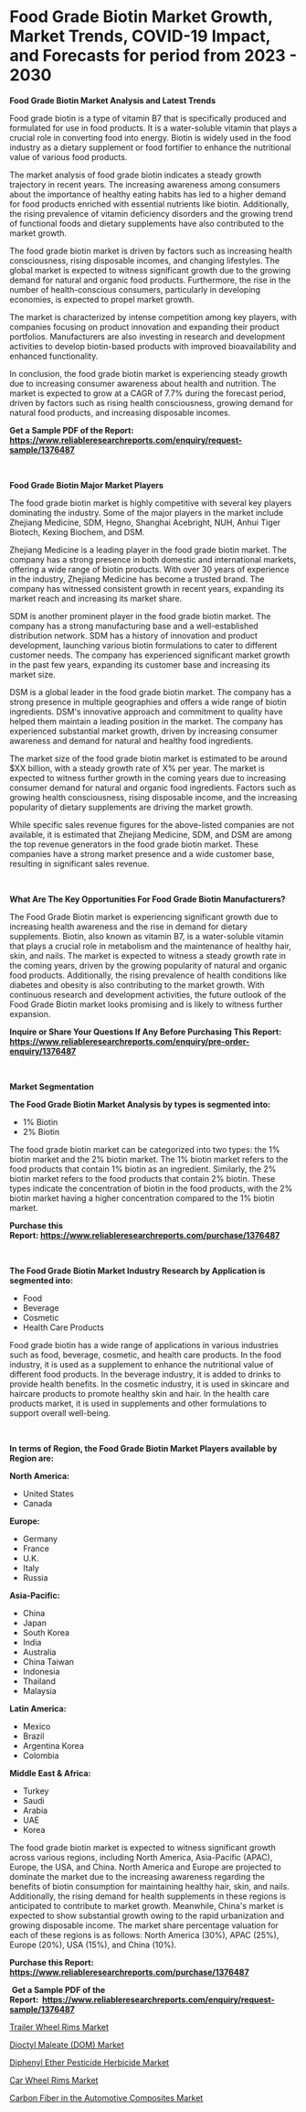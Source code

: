 <p><h1>Food Grade Biotin Market Growth, Market Trends, COVID-19 Impact, and Forecasts for period from 2023 - 2030</h1></p><p><strong>Food Grade Biotin Market Analysis and Latest Trends</strong></p>
<p><p>Food grade biotin is a type of vitamin B7 that is specifically produced and formulated for use in food products. It is a water-soluble vitamin that plays a crucial role in converting food into energy. Biotin is widely used in the food industry as a dietary supplement or food fortifier to enhance the nutritional value of various food products.</p><p>The market analysis of food grade biotin indicates a steady growth trajectory in recent years. The increasing awareness among consumers about the importance of healthy eating habits has led to a higher demand for food products enriched with essential nutrients like biotin. Additionally, the rising prevalence of vitamin deficiency disorders and the growing trend of functional foods and dietary supplements have also contributed to the market growth.</p><p>The food grade biotin market is driven by factors such as increasing health consciousness, rising disposable incomes, and changing lifestyles. The global market is expected to witness significant growth due to the growing demand for natural and organic food products. Furthermore, the rise in the number of health-conscious consumers, particularly in developing economies, is expected to propel market growth.</p><p>The market is characterized by intense competition among key players, with companies focusing on product innovation and expanding their product portfolios. Manufacturers are also investing in research and development activities to develop biotin-based products with improved bioavailability and enhanced functionality.</p><p>In conclusion, the food grade biotin market is experiencing steady growth due to increasing consumer awareness about health and nutrition. The market is expected to grow at a CAGR of 7.7% during the forecast period, driven by factors such as rising health consciousness, growing demand for natural food products, and increasing disposable incomes.</p></p>
<p><strong>Get a Sample PDF of the Report:&nbsp; <a href="https://www.reliableresearchreports.com/enquiry/request-sample/1376487">https://www.reliableresearchreports.com/enquiry/request-sample/1376487</a></strong></p>
<p>&nbsp;</p>
<p><strong>Food Grade Biotin Major Market Players</strong></p>
<p><p>The food grade biotin market is highly competitive with several key players dominating the industry. Some of the major players in the market include Zhejiang Medicine, SDM, Hegno, Shanghai Acebright, NUH, Anhui Tiger Biotech, Kexing Biochem, and DSM.</p><p>Zhejiang Medicine is a leading player in the food grade biotin market. The company has a strong presence in both domestic and international markets, offering a wide range of biotin products. With over 30 years of experience in the industry, Zhejiang Medicine has become a trusted brand. The company has witnessed consistent growth in recent years, expanding its market reach and increasing its market share.</p><p>SDM is another prominent player in the food grade biotin market. The company has a strong manufacturing base and a well-established distribution network. SDM has a history of innovation and product development, launching various biotin formulations to cater to different customer needs. The company has experienced significant market growth in the past few years, expanding its customer base and increasing its market size.</p><p>DSM is a global leader in the food grade biotin market. The company has a strong presence in multiple geographies and offers a wide range of biotin ingredients. DSM's innovative approach and commitment to quality have helped them maintain a leading position in the market. The company has experienced substantial market growth, driven by increasing consumer awareness and demand for natural and healthy food ingredients.</p><p>The market size of the food grade biotin market is estimated to be around $XX billion, with a steady growth rate of X% per year. The market is expected to witness further growth in the coming years due to increasing consumer demand for natural and organic food ingredients. Factors such as growing health consciousness, rising disposable income, and the increasing popularity of dietary supplements are driving the market growth.</p><p>While specific sales revenue figures for the above-listed companies are not available, it is estimated that Zhejiang Medicine, SDM, and DSM are among the top revenue generators in the food grade biotin market. These companies have a strong market presence and a wide customer base, resulting in significant sales revenue.</p></p>
<p>&nbsp;</p>
<p><strong>What Are The Key Opportunities For Food Grade Biotin Manufacturers?</strong></p>
<p><p>The Food Grade Biotin market is experiencing significant growth due to increasing health awareness and the rise in demand for dietary supplements. Biotin, also known as vitamin B7, is a water-soluble vitamin that plays a crucial role in metabolism and the maintenance of healthy hair, skin, and nails. The market is expected to witness a steady growth rate in the coming years, driven by the growing popularity of natural and organic food products. Additionally, the rising prevalence of health conditions like diabetes and obesity is also contributing to the market growth. With continuous research and development activities, the future outlook of the Food Grade Biotin market looks promising and is likely to witness further expansion.</p></p>
<p><strong>Inquire or Share Your Questions If Any Before Purchasing This Report: <a href="https://www.reliableresearchreports.com/enquiry/pre-order-enquiry/1376487">https://www.reliableresearchreports.com/enquiry/pre-order-enquiry/1376487</a></strong></p>
<p>&nbsp;</p>
<p><strong>Market Segmentation</strong></p>
<p><strong>The Food Grade Biotin Market Analysis by types is segmented into:</strong></p>
<p><ul><li>1% Biotin</li><li>2% Biotin</li></ul></p>
<p><p>The food grade biotin market can be categorized into two types: the 1% biotin market and the 2% biotin market. The 1% biotin market refers to the food products that contain 1% biotin as an ingredient. Similarly, the 2% biotin market refers to the food products that contain 2% biotin. These types indicate the concentration of biotin in the food products, with the 2% biotin market having a higher concentration compared to the 1% biotin market.</p></p>
<p><strong>Purchase this Report:&nbsp;<a href="https://www.reliableresearchreports.com/purchase/1376487">https://www.reliableresearchreports.com/purchase/1376487</a></strong></p>
<p>&nbsp;</p>
<p><strong>The Food Grade Biotin Market Industry Research by Application is segmented into:</strong></p>
<p><ul><li>Food</li><li>Beverage</li><li>Cosmetic</li><li>Health Care Products</li></ul></p>
<p><p>Food grade biotin has a wide range of applications in various industries such as food, beverage, cosmetic, and health care products. In the food industry, it is used as a supplement to enhance the nutritional value of different food products. In the beverage industry, it is added to drinks to provide health benefits. In the cosmetic industry, it is used in skincare and haircare products to promote healthy skin and hair. In the health care products market, it is used in supplements and other formulations to support overall well-being.</p></p>
<p>&nbsp;</p>
<p><strong>In terms of Region, the Food Grade Biotin Market Players available by Region are:</strong></p>
<p>
    <p> <strong> North America: </strong>
        <ul>
            <li>United States</li>
            <li>Canada</li>
        </ul>
        </p> 
    <p> <strong> Europe: </strong>
        <ul>
            <li>Germany</li>
            <li>France</li>
            <li>U.K.</li>
            <li>Italy</li>
            <li>Russia</li>
        </ul>
        </p> 
    <p> <strong> Asia-Pacific: </strong>
        <ul>
            <li>China</li>
            <li>Japan</li>
            <li>South Korea</li>
            <li>India</li>
            <li>Australia</li>
            <li>China Taiwan</li>
            <li>Indonesia</li>
            <li>Thailand</li>
            <li>Malaysia</li>
        </ul>
        </p> 
    <p> <strong> Latin America: </strong>
        <ul>
            <li>Mexico</li>
            <li>Brazil</li>
            <li>Argentina Korea</li>
            <li>Colombia</li>
        </ul>
        </p> 
    <p> <strong> Middle East & Africa: </strong>
        <ul>
            <li>Turkey</li>
            <li>Saudi</li>
            <li>Arabia</li>
            <li>UAE</li>
            <li>Korea</li>
        </ul>
    </p>
    </p>
<p><p>The food grade biotin market is expected to witness significant growth across various regions, including North America, Asia-Pacific (APAC), Europe, the USA, and China. North America and Europe are projected to dominate the market due to the increasing awareness regarding the benefits of biotin consumption for maintaining healthy hair, skin, and nails. Additionally, the rising demand for health supplements in these regions is anticipated to contribute to market growth. Meanwhile, China's market is expected to show substantial growth owing to the rapid urbanization and growing disposable income. The market share percentage valuation for each of these regions is as follows: North America (30%), APAC (25%), Europe (20%), USA (15%), and China (10%).</p></p>
<p><strong>Purchase this Report: <a href="https://www.reliableresearchreports.com/purchase/1376487">https://www.reliableresearchreports.com/purchase/1376487</a></strong></p>
<p>&nbsp;<strong>Get a Sample PDF of the Report:&nbsp;&nbsp;<a href="https://www.reliableresearchreports.com/enquiry/request-sample/1376487">https://www.reliableresearchreports.com/enquiry/request-sample/1376487</a></strong></p>
<p><strong></strong></p>
<p><p><a href="https://medium.com/@annarussell1981/trailer-wheel-rims-market-insight-market-trends-growth-forecasted-from-2023-to-2030-da8ff5c8caf7">Trailer Wheel Rims Market</a></p><p><a href="https://www.linkedin.com/pulse/dioctyl-maleate-dom-market-size-growth-forecast-from-2023--yzhbe/">Dioctyl Maleate (DOM) Market</a></p><p><a href="https://www.linkedin.com/pulse/diphenyl-ether-pesticide-herbicide-market-insights-players-pfdde/">Diphenyl Ether Pesticide Herbicide Market</a></p><p><a href="https://medium.com/@avarobertson1969/car-wheel-rims-market-outlook-industry-overview-and-forecast-2023-to-2030-db77a2e49470">Car Wheel Rims Market</a></p><p><a href="https://www.linkedin.com/pulse/carbon-fiber-automotive-composites-market-challenges-opportunities-j84ae/">Carbon Fiber in the Automotive Composites Market</a></p></p>